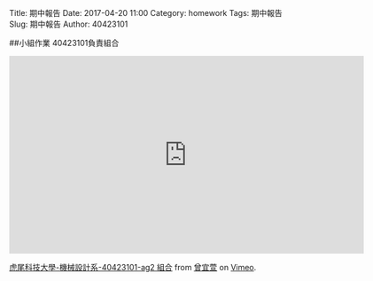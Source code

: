 Title: 期中報告
Date: 2017-04-20 11:00
Category: homework
Tags: 期中報告
Slug: 期中報告
Author: 40423101



<!-- PELICAN_END_SUMMARY -->
##小組作業 40423101負責組合
<iframe src="https://player.vimeo.com/video/214393468" width="640" height="357" frameborder="0" webkitallowfullscreen mozallowfullscreen allowfullscreen></iframe>
<p><a href="https://vimeo.com/214393468">虎尾科技大學-機械設計系-40423101-ag2 組合</a> from <a href="https://vimeo.com/user44207266">曾宜萱</a> on <a href="https://vimeo.com">Vimeo</a>.</p>